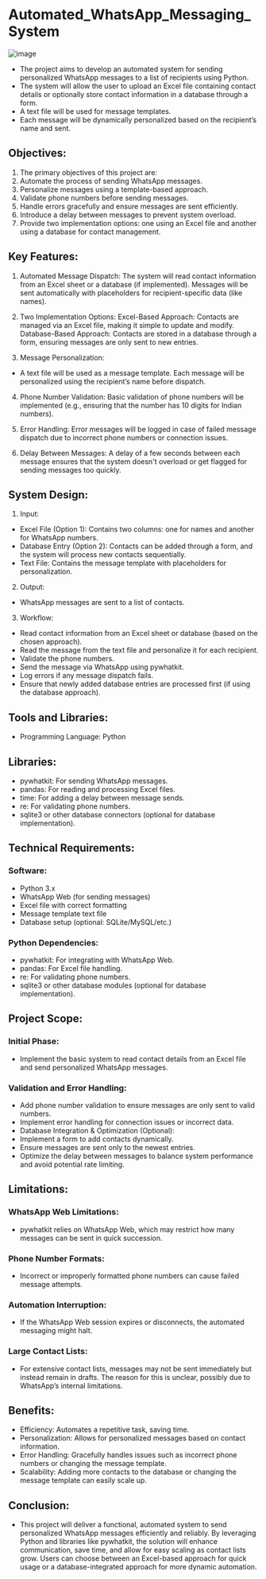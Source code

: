 # Automated_WhatsApp_Messaging_System

![image](https://github.com/user-attachments/assets/d4ae53e7-b739-44f8-bb6c-335ed35fbb6f)

- The project aims to develop an automated system for sending personalized WhatsApp messages to a list of recipients using Python.
- The system will allow the user to upload an Excel file containing contact details or optionally store contact information in a database through a form.
- A text file will be used for message templates.
- Each message will be dynamically personalized based on the recipient’s name and sent.

## Objectives:
1. The primary objectives of this project are:
2. Automate the process of sending WhatsApp messages.
3. Personalize messages using a template-based approach.
4. Validate phone numbers before sending messages.
5. Handle errors gracefully and ensure messages are sent efficiently.
6. Introduce a delay between messages to prevent system overload.
7. Provide two implementation options: one using an Excel file and another using a database for contact management.

## Key Features:
1. Automated Message Dispatch:
The system will read contact information from an Excel sheet or a database (if implemented).
Messages will be sent automatically with placeholders for recipient-specific data (like names).

2. Two Implementation Options:
Excel-Based Approach: Contacts are managed via an Excel file, making it simple to update and modify.
Database-Based Approach: Contacts are stored in a database through a form, ensuring messages are only sent to new entries.

3. Message Personalization:
- A text file will be used as a message template.
Each message will be personalized using the recipient’s name before dispatch.

4. Phone Number Validation:
Basic validation of phone numbers will be implemented (e.g., ensuring that the number has 10 digits for Indian numbers).

5. Error Handling:
Error messages will be logged in case of failed message dispatch due to incorrect phone numbers or connection issues.

6. Delay Between Messages:
A delay of a few seconds between each message ensures that the system doesn't overload or get flagged for sending messages too quickly.

## System Design:
1. Input:
- Excel File (Option 1): Contains two columns: one for names and another for WhatsApp numbers.
- Database Entry (Option 2): Contacts can be added through a form, and the system will process new contacts sequentially.
- Text File: Contains the message template with placeholders for personalization.

2. Output:
- WhatsApp messages are sent to a list of contacts.

3. Workflow:
- Read contact information from an Excel sheet or database (based on the chosen approach).
- Read the message from the text file and personalize it for each recipient.
- Validate the phone numbers.
- Send the message via WhatsApp using pywhatkit.
- Log errors if any message dispatch fails.
- Ensure that newly added database entries are processed first (if using the database approach).

## Tools and Libraries:
- Programming Language: Python

## Libraries:
- pywhatkit: For sending WhatsApp messages.
- pandas: For reading and processing Excel files.
- time: For adding a delay between message sends.
- re: For validating phone numbers.
- sqlite3 or other database connectors (optional for database implementation).

## Technical Requirements:

### Software:
- Python 3.x
- WhatsApp Web (for sending messages)
- Excel file with correct formatting
- Message template text file
- Database setup (optional: SQLite/MySQL/etc.)

### Python Dependencies:
- pywhatkit: For integrating with WhatsApp Web.
- pandas: For Excel file handling.
- re: For validating phone numbers.
- sqlite3 or other database modules (optional for database implementation).

## Project Scope:

### Initial Phase:
- Implement the basic system to read contact details from an Excel file and send personalized WhatsApp messages.

### Validation and Error Handling:

- Add phone number validation to ensure messages are only sent to valid numbers.
- Implement error handling for connection issues or incorrect data.
- Database Integration & Optimization (Optional):
- Implement a form to add contacts dynamically.
- Ensure messages are sent only to the newest entries.
- Optimize the delay between messages to balance system performance and avoid potential rate limiting.

## Limitations:

### WhatsApp Web Limitations:
- pywhatkit relies on WhatsApp Web, which may restrict how many messages can be sent in quick succession.

### Phone Number Formats:
- Incorrect or improperly formatted phone numbers can cause failed message attempts.

### Automation Interruption:
- If the WhatsApp Web session expires or disconnects, the automated messaging might halt.

### Large Contact Lists:
- For extensive contact lists, messages may not be sent immediately but instead remain in drafts. The reason for this is unclear, possibly due to WhatsApp’s internal limitations.

## Benefits:
- Efficiency: Automates a repetitive task, saving time.
- Personalization: Allows for personalized messages based on contact information.
- Error Handling: Gracefully handles issues such as incorrect phone numbers or changing the message template.
- Scalability: Adding more contacts to the database or changing the message template can easily scale up.

## Conclusion:
- This project will deliver a functional, automated system to send personalized WhatsApp messages efficiently and reliably. By leveraging Python and libraries like pywhatkit, the solution will enhance communication, save time, and allow for easy scaling as contact lists grow. Users can choose between an Excel-based approach for quick usage or a database-integrated approach for more dynamic automation.
